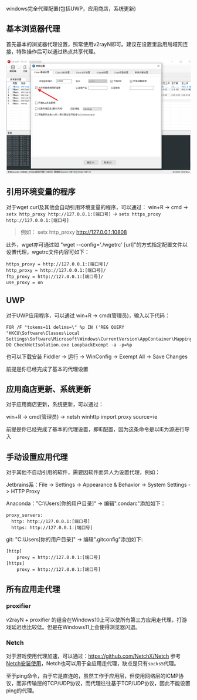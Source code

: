 windows完全代理配置(包括UWP，应用商店，系统更新)

## 基本浏览器代理
首先基本的浏览器代理设置，照常使用v2rayN即可。建议在设置里启用局域网连接，特殊操作后可以通过热点共享代理。

![](https://raw.githubusercontent.com/leegical/Blog_img/master/md_img202211021619121.png)


## 引用环境变量的程序
对于wget curl及其他会自动引用环境变量的程序，可以通过：
win+R -> cmd -> `setx http_proxy http://127.0.0.1:[端口号]` -> `setx https_proxy http://127.0.0.1:[端口号]`

>例如： setx http_proxy http://127.0.0.1:10808

此外，wget亦可通过如 "wget --config='./wgetrc' [url]"的方式指定配置文件以设置代理，wgetrc文件内容可如下：
```
https_proxy = http://127.0.0.1:[端口号]/
http_proxy = http://127.0.0.1:[端口号]/
ftp_proxy = http://127.0.0.1:[端口号]/
use_proxy = on
```

## UWP
对于UWP应用程序，可以通过 win+R -> cmd(管理员)，输入以下代码：
```
FOR /F "tokens=11 delims=\" %p IN ('REG QUERY "HKCU\Software\Classes\Local Settings\Software\Microsoft\Windows\CurrentVersion\AppContainer\Mappings"') DO CheckNetIsolation.exe LoopbackExempt -a -p=%p
```

也可以下载安装 Fiddler -> 运行 -> WinConfig -> Exempt All -> Save Changes

前提是你已经完成了基本的代理设置


## 应用商店更新、系统更新
对于应用商店更新，系统更新，可以通过：

win+R -> cmd(管理员) -> netsh winhttp import proxy source=ie

前提是你已经完成了基本的代理设置，即IE配置，因为这条命令是以IE为源进行导入


## 手动设置应用代理
对于其他不自动引用的软件，需要因软件而异人为设置代理，例如：

Jetbrains系：File -> Settings -> Appearance & Behavior -> System Settings -> HTTP Proxy

Anaconda："C:\Users\[你的用户目录]" -> 编辑".condarc"添加如下：
```
proxy_servers:
  http: http://127.0.0.1:[端口号]
  https: http://127.0.0.1:[端口号]
```

git: "C:\Users\[你的用户目录]" -> 编辑".gitconfig"添加如下:
```
[http]
    proxy = http://127.0.0.1:[端口号]
[https]
    proxy = http://127.0.0.1:[端口号]
```


## 所有应用走代理
### proxifier
v2rayN + proxifier 的组合在Windows10上可以使所有第三方应用走代理，打游戏延迟也比较低。但是在Windows11上会使得浏览器闪退。
### Netch
对于游戏使用代理加速，可以通过：https://github.com/NetchX/Netch
参考[Netch安装使用](Netch安装使用.md)，Netch也可以用于全应用走代理，缺点是只有`socks5`代理。

至于ping命令，由于它是直连的，虽然工作于应用层，但使用网络层的ICMP协议，而非传输层的TCP/UDP协议，而代理往往基于TCP/UDP协议，因此不能设置ping的代理。